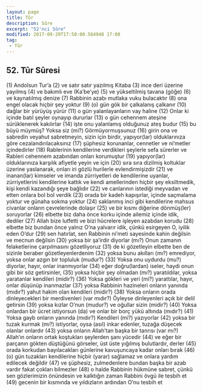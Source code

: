 ```yaml
---
layout: page
title: Tûr
description: Sûre
excerpt: "52'nci Sûre"
modified: 2017-09-29T17:50:00.564948 17:00
tag: 
 - Tûr
---
```


## 52. Tûr Sûresi

(1) Andolsun Tur’a
(2) ve satır satır yazılmış Kitaba
(3) ince deri üzerine yayılmış
(4) ve bakımlı eve (Ka’be’ye)
(5) ve yükseltilmiş tavana (göğe)
(6) ve kaynatılmış denize
(7) Rabbinin azabı mutlaka vuku bulacaktır
(8) ona engel olacak hiçbir şey yoktur
(9) (o) gün gök bir çalkalanış çalkanır
(10) dağlar bir yürüyüş yürür
(11) o gün yalanlayanların vay haline
(12) Onlar ki içinde batıl şeyler oynayıp dururlar
(13) o gün cehennem ateşine sürüklenerek kakılırlar
(14) işte onu yalanlamış olduğunuz ateş budur
(15) bu büyü müymüş? Yoksa siz (mi?) Görmüyormuşsunuz
(16) girin ona ve sabredin veyahut sabretmeyin, sizin için birdir, yapıyor(lar) olduklarınıza göre cezalandırılacaksınız
(17) şüphesiz korunanlar, cennetler ve ni’metler içindedirler
(18) Rablerinin kendilerine verdikleri şeylerle sefa sürerler ve Rableri cehennem azabından onları korumuştur
(19) yapıyor(lar) olduklarınıza karşılık afiyetle yeyin ve için
(20) sıra sıra dizilmiş koltuklar üzerine yaslanarak, onları iri gözlü hurilerle evlendirmişizdir
(21) ve inanan(lar) kimseler ve imanda zürriyetleri de kendilerine uyanlar, zürriyetlerini kendilerine kattık ve kendi amellerinden hiçbir şey eksiltmedik, kişi kendi kazandığı şeye bağlıdır
(22) ve canlarının istediği meyvadan ve etten onlara bol bol verdik
(23) orada bir kadeh kapışırlar, içinde saçmalama yoktur ve günaha sokma yoktur
(24) saklanmış inci gibi kendilerine mahsus civanlar onların çevrelerinde dolaşır
(25) ve bir kısmı diğerine dönmüş(ler) soruyorlar
(26) elbette biz daha önce korku içinde ailemiz içinde idik, dediler
(27) Allah bize lutfetti ve bizi hücrelere işleyen azabdan korudu
(28) elbette biz bundan önce yalnız O’na yalvarır idik, çünkü esirgeyen O, iyilik eden O’dur
(29) sen hatırlat, sen Rabbinin ni’meti sayesinde kahin değilsin ve mecnun değilsin
(30) yoksa bir şa’irdir diyorlar (mı?) Onun zamanın felaketlerine çarpılmasını gözetliyoruz
(31) de ki gözetleyin elbette ben de sizinle beraber gözetleyenlerdenim
(32) yoksa bunu akılları (mı?) emrediyor, yoksa onlar azgın bir topluluk (mudur?)
(33) Yoksa onu uydurdu (mu?) diyorlar, hayır, onlar inanmıyorlar
(34) eğer doğru(lardan) iseler, haydi onun gibi bir söz getirsinler, 
(35) yoksa hiçbir şey olmadan (mı?) yaratıldılar, yoksa yaratanlar kendileri (midir?)
(36) Yoksa gökleri ve yeri (mi?) yarattılar, hayır, onlar düşünüp inanmazlar
(37) yoksa Rabbinin hazineleri onların yanında (mıdır?) yahut hakim olan kendileri (midir?)
(38) Yoksa onların orada dinleyecekleri bir merdivenleri (var mıdır?) Öyleyse dinleyenleri açık bir delil  getirsin
(39) yoksa kızlar O’nun (mudur?) ve oğullar sizin (midir?)
(40) Yoksa onlardan bir ücret istiyorsun (da) ve onlar bir borç yükü altında (mıdır?)
(41) Yoksa gayb onların yanında (mıdır?) Kendileri (mi?) yazıyorlar
(42) yoksa bir tuzak kurmak (mı?) istiyorlar, oysa (asıl) inkar edenler, tuzağa düşecek olanlar onlardır
(43) yoksa onların Allah’tan başka bir tanrısı (var mı?) Allah’ın onların ortak koştukları şeylerden şanı yücedir
(44) ve eğer bir parçanın gökten düştüğünü görseler, üst üste yığılmış bulutlardır, derler
(45) orada korkudan bayılacakları günlerine kavuşuncaya kadar onları bırak
(46) (o) gün tuzakları kendilerine hiçbir (yarar) sağlamaz ve onlara yardım edilecek değildir
(47) ve şüphesiz, zulmedenlere bundan başka bir azab vardır fakat çokları bilmezler
(48) o halde Rabbinin hükmüne sabret, çünkü sen gözlerimizin önündesin ve kalktığın zaman Rabbini övgü ile tesbih et
(49) gecenin bir kısmında ve yıldızların ardından O’nu tesbih et
